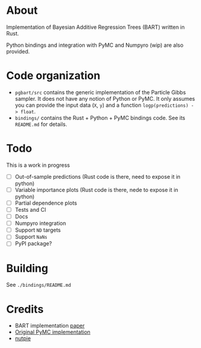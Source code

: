 # About

Implementation of Bayesian Additive Regression Trees (BART) written in Rust.

Python bindings and integration with PyMC and Numpyro (wip) are also provided.

# Code organization

- `pgbart/src` contains the generic implementation of the Particle Gibbs sampler. 
It does not have any notion of Python or PyMC. It only assumes you can provide the input data (`X`, `y`) and
a function `logp(predictions) -> float`.
- `bindings/` contains the Rust + Python + PyMC bindings code. See its `README.md` for details. 

# Todo

This is a work in progress

- [ ] Out-of-sample predictions (Rust code is there, need to expose it in python)
- [ ] Variable importance plots (Rust code is there, nede to expose it in python)
- [ ] Partial dependence plots 
- [ ] Tests and CI
- [ ] Docs
- [ ] Numpyro integration
- [ ] Support `ND` targets
- [ ] Support `NaNs`
- [ ] PyPI package?

# Building

See `./bindings/README.md`


# Credits

- BART implementation [paper](https://arxiv.org/abs/2206.03619)
- [Original PyMC implementation](https://github.com/pymc-devs/pymc-bart/tree/0f0e3617ac03877448f5eded315e8cb810d1d0cb)
- [nutpie](https://github.com/pymc-devs/nutpie/tree/9029f9167496ad72fcd56975e56836798da75e0d)
